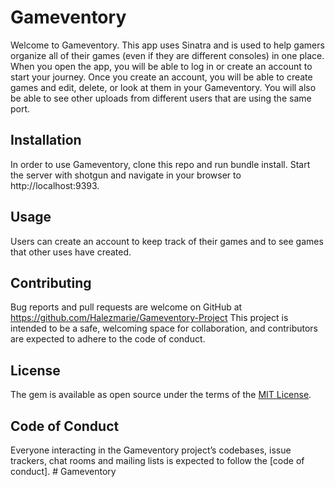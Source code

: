 # Gameventory

Welcome to Gameventory. This app uses Sinatra and is used to help gamers organize all of their games (even if they are different consoles) in one place. When you open the app, you will be able to log in or create an account to start your journey. Once you create an account, you will be able to create games and edit, delete, or look at them in your Gameventory. You will also be able to see other uploads from different users that are using the same port. 

## Installation

In order to use Gameventory, clone this repo and run bundle install. Start the server with shotgun and navigate in your browser to http://localhost:9393.

## Usage

Users can create an account to keep track of their games and to see games that other uses have created.


## Contributing

Bug reports and pull requests are welcome on GitHub at https://github.com/Halezmarie/Gameventory-Project This project is intended to be a safe, welcoming space for collaboration, and contributors are expected to adhere to the code of conduct. 

## License

The gem is available as open source under the terms of the [MIT License](https://opensource.org/licenses/MIT).

## Code of Conduct

Everyone interacting in the Gameventory project’s codebases, issue trackers, chat rooms and mailing lists is expected to follow the [code of conduct]. # Gameventory
